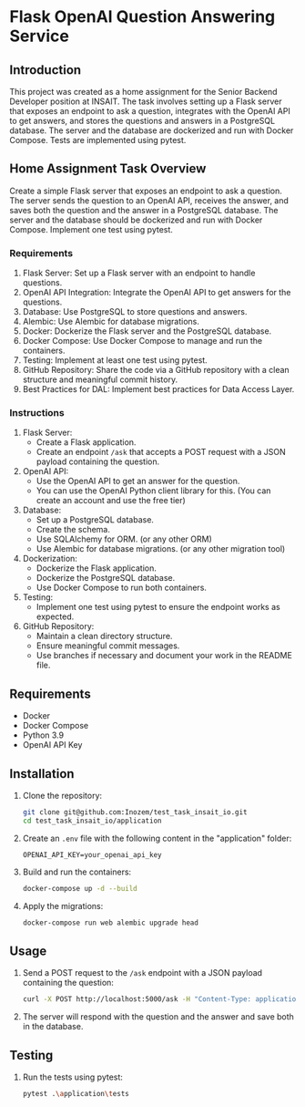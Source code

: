 # Flask OpenAI Question Answering Service

## Introduction
This project was created as a home assignment for the Senior Backend Developer position at INSAIT. The task involves setting up a Flask server that exposes an endpoint to ask a question, integrates with the OpenAI API to get answers, and stores the questions and answers in a PostgreSQL database. The server and the database are dockerized and run with Docker Compose. Tests are implemented using pytest.

## Home Assignment Task Overview
Create a simple Flask server that exposes an endpoint to ask a question. The server sends the question to an OpenAI API, receives the answer, and saves both the question and the answer in a PostgreSQL database. The server and the database should be dockerized and run with Docker Compose. Implement one test using pytest.

### Requirements
1. Flask Server: Set up a Flask server with an endpoint to handle questions.
2. OpenAI API Integration: Integrate the OpenAI API to get answers for the questions.
3. Database: Use PostgreSQL to store questions and answers.
4. Alembic: Use Alembic for database migrations.
5. Docker: Dockerize the Flask server and the PostgreSQL database.
6. Docker Compose: Use Docker Compose to manage and run the containers.
7. Testing: Implement at least one test using pytest.
8. GitHub Repository: Share the code via a GitHub repository with a clean structure and meaningful commit history.
9. Best Practices for DAL: Implement best practices for Data Access Layer.

### Instructions
1. Flask Server:
   - Create a Flask application.
   - Create an endpoint `/ask` that accepts a POST request with a JSON payload containing the question.
2. OpenAI API:
   - Use the OpenAI API to get an answer for the question.
   - You can use the OpenAI Python client library for this. (You can create an account and use the free tier)
3. Database:
   - Set up a PostgreSQL database.
   - Create the schema.
   - Use SQLAlchemy for ORM. (or any other ORM)
   - Use Alembic for database migrations. (or any other migration tool)
4. Dockerization:
   - Dockerize the Flask application.
   - Dockerize the PostgreSQL database.
   - Use Docker Compose to run both containers.
5. Testing:
   - Implement one test using pytest to ensure the endpoint works as expected.
6. GitHub Repository:
   - Maintain a clean directory structure.
   - Ensure meaningful commit messages.
   - Use branches if necessary and document your work in the README file.

## Requirements
- Docker 
- Docker Compose
- Python 3.9
- OpenAI API Key

## Installation
1. Clone the repository:
    ```sh
    git clone git@github.com:Inozem/test_task_insait_io.git
    cd test_task_insait_io/application
    ```

2. Create an `.env` file with the following content in the "application" folder:
    ```env
    OPENAI_API_KEY=your_openai_api_key
    ```

3. Build and run the containers:
    ```sh
    docker-compose up -d --build
    ```

4. Apply the migrations:
    ```sh
    docker-compose run web alembic upgrade head
    ```

## Usage
1. Send a POST request to the `/ask` endpoint with a JSON payload containing the question:
    ```sh
    curl -X POST http://localhost:5000/ask -H "Content-Type: application/json" -d '{"question": "What is the capital of France?"}'
    ```

2. The server will respond with the question and the answer and save both in the database.

## Testing
1. Run the tests using pytest:
    ```sh
    pytest .\application\tests
    ```
